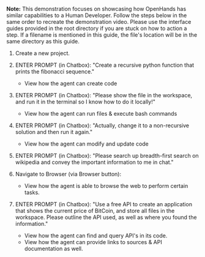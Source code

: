 **Note:**
This demonstration focuses on showcasing how OpenHands has similar capabilities to a Human Developer.
Follow the steps below in the same order to recreate the demonstration video.
Please use the interface guides provided in the root directory if you are stuck on how to action a step.
If a filename is mentioned in this guide, the file's location will be in the same directory as this guide.

1. Create a new project.

2. ENTER PROMPT (in Chatbox): "Create a recursive python function that prints the fibonacci sequence."
    - View how the agent can create code

3. ENTER PROMPT (in Chatbox): "Please show the file in the workspace, and run it in the terminal so I know how to do it locally!"
    - View how the agent can run files & execute bash commands

4. ENTER PROMPT (in Chatbox): "Actually, change it to a non-recursive solution and then run it again."
    - View how the agent can modify and update code

5. ENTER PROMPT (in Chatbox): "Please search up breadth-first search on wikipedia and convey the important information to me in chat."

6. Navigate to Browser (via Browser button):
    - View how the agent is able to browse the web to perform certain tasks.

7. ENTER PROMPT (in Chatbox): "Use a free API to create an application that shows the current price of BitCoin, and store all files in the workspace. Please outline the API used, as well as where you found the information."
    - View how the agent can find and query API's in its code.
    - View how the agent can provide links to sources & API documentation as well.
